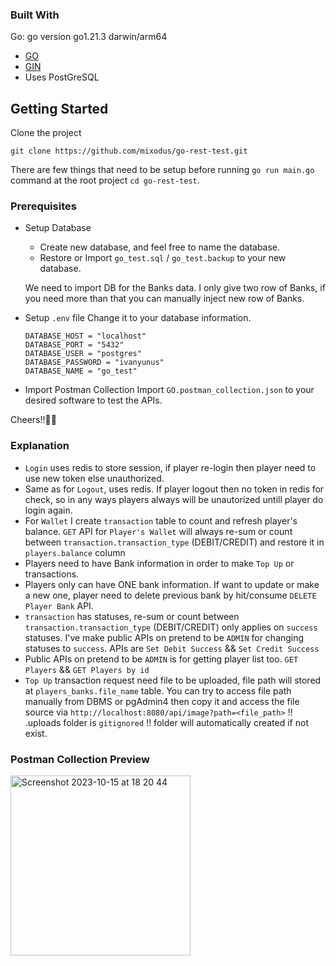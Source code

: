 <!-- GETTING STARTED -->
### Built With
Go: go version go1.21.3 darwin/arm64
* <a href="https://go.dev/">GO<a>
* <a href="https://gin-gonic.com/">GIN<a>
* Uses PostGreSQL
  
## Getting Started

Clone the project

```
git clone https://github.com/mixodus/go-rest-test.git
```

There are few things that need to be setup before running `go run main.go` command at the root project `cd go-rest-test`.

### Prerequisites

* Setup Database
  
  - Create new database, and feel free to name the database.
  - Restore or Import  `go_test.sql` /  `go_test.backup` to your new database.

  We need to import DB for the Banks data. I only give two row of Banks, if you need more than that you can manually inject new row of Banks.
  
* Setup `.env` file
  Change it to your database information.
  ```
  DATABASE_HOST = "localhost"
  DATABASE_PORT = "5432"
  DATABASE_USER = "postgres"
  DATABASE_PASSWORD = "ivanyunus"
  DATABASE_NAME = "go_test"
  ```

* Import Postman Collection
  Import `GO.postman_collection.json` to your desired software to test the APIs.



Cheers!!🥂✨




### Explanation

* `Login` uses redis to store session, if player re-login then player need to use new token else unauthorized.
* Same as for `Logout`, uses redis. If player logout then no token in redis for check, so in any ways players always will be unautorized untill player do login again.
* For `Wallet` I create `transaction` table to count and refresh player's balance. `GET` API for `Player's Wallet` will always re-sum or count between `transaction.transaction_type` (DEBIT/CREDIT) and restore it in `players.balance` column
* Players need to have Bank information in order to make `Top Up` or transactions.
* Players only can have ONE bank information. If want to update or make a new one, player need to delete previous bank by hit/consume `DELETE Player Bank` API.
* `transaction` has statuses, re-sum or count between `transaction.transaction_type` (DEBIT/CREDIT) only applies on `success` statuses. I've make public APIs on pretend to be `ADMIN` for changing statuses to `success`. APIs are `Set Debit Success` && `Set Credit Success`
* Public APIs on pretend to be `ADMIN` is for getting player list too. `GET Players` && `GET Players by id`
* `Top Up` transaction request need file to be uploaded, file path will stored at `players_banks.file_name` table. You can try to access file path manually from DBMS or pgAdmin4 then copy it and access the file source via ```http://localhost:8080/api/image?path=<file_path>``` !! .uploads folder is `gitignored` !! folder will automatically created if not exist.

### Postman Collection Preview
<img width="288" alt="Screenshot 2023-10-15 at 18 20 44" src="https://github.com/mixodus/go-rest-test/assets/58242458/f8beaa15-4d0d-4040-a4f4-d3796399cdc8">
